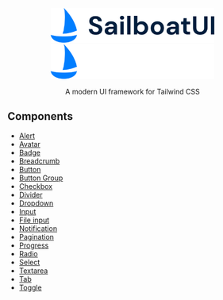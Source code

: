 <p align="center">
  <a href="https://sailboatui.com/#gh-light-mode-only" target="_blank">
    <img src="./.github/logo-light.svg" width="330" height="70" alt="Sailboat UI">
  </a>
  <a href="https://sailboatui.com/#gh-dark-mode-only" target="_blank">
    <img src="./.github/logo-dark.svg" width="330" height="70" alt="Sailboat UI">
  </a>
</p>

<p align="center">
  A modern UI framework for Tailwind CSS
</p>

## Components

- [Alert](https://sailboatui.com/examples/alert)
- [Avatar](https://sailboatui.com/examples/avatar)
- [Badge](https://sailboatui.com/examples/badge)
- [Breadcrumb](https://sailboatui.com/examples/breadcrumb)
- [Button](https://sailboatui.com/examples/button)
- [Button Group](https://sailboatui.com/examples/button-group)
- [Checkbox](https://sailboatui.com/examples/checkbox)
- [Divider](https://sailboatui.com/examples/divider)
- [Dropdown](https://sailboatui.com/examples/dropdown)
- [Input](https://sailboatui.com/examples/input)
- [File input](https://sailboatui.com/examples/file-input)
- [Notification](https://sailboatui.com/examples/notification)
- [Pagination](https://sailboatui.com/examples/pagination)
- [Progress](https://sailboatui.com/examples/progress)
- [Radio](https://sailboatui.com/examples/radio)
- [Select](https://sailboatui.com/examples/select)
- [Textarea](https://sailboatui.com/examples/textarea)
- [Tab](https://sailboatui.com/examples/tab)
- [Toggle](https://sailboatui.com/examples/toggle)
